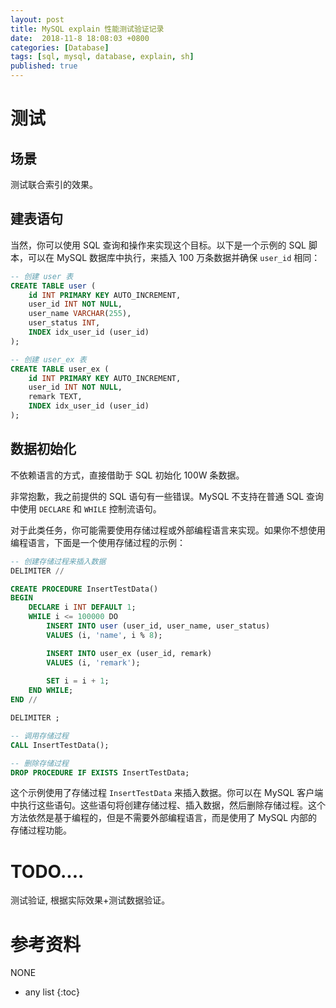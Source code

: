 ```yaml
---
layout: post
title: MySQL explain 性能测试验证记录
date:  2018-11-8 18:08:03 +0800
categories: [Database]
tags: [sql, mysql, database, explain, sh]
published: true
---
```


# 测试

## 场景

测试联合索引的效果。

## 建表语句

当然，你可以使用 SQL 查询和操作来实现这个目标。以下是一个示例的 SQL 脚本，可以在 MySQL 数据库中执行，来插入 100 万条数据并确保 `user_id` 相同：

```sql
-- 创建 user 表
CREATE TABLE user (
    id INT PRIMARY KEY AUTO_INCREMENT,
    user_id INT NOT NULL,
    user_name VARCHAR(255),
    user_status INT,
    INDEX idx_user_id (user_id)
);

-- 创建 user_ex 表
CREATE TABLE user_ex (
    id INT PRIMARY KEY AUTO_INCREMENT,
    user_id INT NOT NULL,
    remark TEXT,
    INDEX idx_user_id (user_id)
);
```

## 数据初始化

不依赖语言的方式，直接借助于 SQL 初始化 100W 条数据。

非常抱歉，我之前提供的 SQL 语句有一些错误。MySQL 不支持在普通 SQL 查询中使用 `DECLARE` 和 `WHILE` 控制流语句。

对于此类任务，你可能需要使用存储过程或外部编程语言来实现。如果你不想使用编程语言，下面是一个使用存储过程的示例：

```sql
-- 创建存储过程来插入数据
DELIMITER //

CREATE PROCEDURE InsertTestData()
BEGIN
    DECLARE i INT DEFAULT 1;
    WHILE i <= 100000 DO
        INSERT INTO user (user_id, user_name, user_status)
        VALUES (i, 'name', i % 8);

        INSERT INTO user_ex (user_id, remark)
        VALUES (i, 'remark');
        
        SET i = i + 1;
    END WHILE;
END //

DELIMITER ;

-- 调用存储过程
CALL InsertTestData();

-- 删除存储过程
DROP PROCEDURE IF EXISTS InsertTestData;
```

这个示例使用了存储过程 `InsertTestData` 来插入数据。你可以在 MySQL 客户端中执行这些语句。这些语句将创建存储过程、插入数据，然后删除存储过程。这个方法依然是基于编程的，但是不需要外部编程语言，而是使用了 MySQL 内部的存储过程功能。

# TODO....

测试验证, 根据实际效果+测试数据验证。

# 参考资料

NONE

* any list
{:toc}